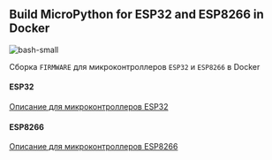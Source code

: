 ## Build MicroPython for ESP32 and ESP8266 in Docker

![bash-small](https://user-images.githubusercontent.com/13176091/54089754-070c6c00-4375-11e9-8495-d06e9d5f3fe3.png)  

Cборка ```FIRMWARE``` для микроконтроллеров ```ESP32``` и ```ESP8266``` в Docker   

#### ESP32  

[Описание для микроконтроллеров ESP32](https://github.com/gwvsol/ESP8266-ESP32-Script-to-build-MicroPython/tree/dev/esp32)

#### ESP8266  

[Описание для микроконтроллеров ESP8266](https://github.com/gwvsol/ESP8266-ESP32-Script-to-build-MicroPython/tree/dev/esp8266)

